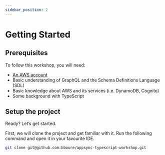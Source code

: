 ```yaml
---
sidebar_position: 2
---
```


# Getting Started

## Prerequisites

To follow this workshop, you will need:

- [An AWS account](https://portal.aws.amazon.com/billing/signup#/start/email)
- Basic understanding of GraphQL and the Schema Definitions Language (SDL)
- Basic knowledge about AWS and its services (i.e. DynamoDB, Cognito)
- Some background with TypeScript

## Setup the project

Ready? Let’s get started.

First, we will clone the project and get familiar with it. Run the following command and open it in your favourite IDE.

```bash
git clone git@github.com:bboure/appsync-typescript-workshop.git
```
